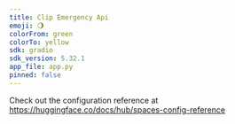 ```yaml
---
title: Clip Emergency Api
emoji: 🌖
colorFrom: green
colorTo: yellow
sdk: gradio
sdk_version: 5.32.1
app_file: app.py
pinned: false
---
```


Check out the configuration reference at https://huggingface.co/docs/hub/spaces-config-reference
